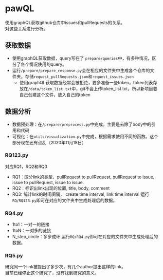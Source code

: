 # pawQL
使用graphQL获取github仓库中issues和pullRequests的关系。  
对这些关系进行分析。  

## 获取数据
- 使用graphQL获取数据，query写在了  `prepare/queries`中，有多种情况，区分了各个情况使用的query。
- 运行`/prepare/prepare_response.py`会在相应的文件夹中生成各个仓库的文件夹，存储`request_pullRequests.json`和`request_issues.json`  
    - 使用graphQL获取数据经常会被拒绝，要多准备一些token，token列表存放在`/data/token_list.txt`中，git不会上传token_list.txt，所以新项目要自己创建这个文件，放入自己的token
   
## 数据分析
- 数据预处理：在`/prepare/preprocess.py`中完成，主要是去除了body中的引用和代码
- 可视化：在`utils/visualization.py`中完成，根据需求使用不同的函数。这个部分现在还有点乱（2020年11月18日）
### RQ123.py
对应RQ1，RQ2和RQ3
- RQ1：区分link的类型，pullRequest to pullRequest, pullRequest to issue, issue to pullRequest, issue to issue.
- RQ2：标识出link出现的位置, title, body, comment
- RQ3: 统计link的时间间隔， create time interval, link time interval
运行`RQ/RQ123.py`即可在对应的文件夹中生成处理后的数据。
### RQ4.py
- 1to1：一对一的链接
- 1toN：一对多的链接
- N_step_circle：多步成环
运行`RQ/RQ4.py`即可在对应的文件夹中生成处理后的数据。
### RQ5.py
研究同一个link被提出了多少次，有几个author提出这样的link。  
目前已经停止这个研究了，没有找到研究的意义。
